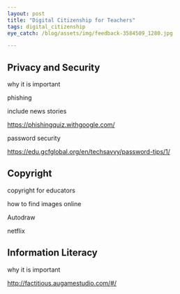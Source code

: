 ```yaml
---
layout: post
title: "Digital Citizenship for Teachers"
tags: digital_citizenship
eye_catch: /blog/assets/img/feedback-3584509_1280.jpg

---
```




<!--more-->

## Privacy and Security

why it is important

phishing

include news stories

https://phishingquiz.withgoogle.com/

password security

https://edu.gcfglobal.org/en/techsavvy/password-tips/1/

## Copyright

copyright for educators

how to find images online

Autodraw

netflix

## Information Literacy

why it is important

http://factitious.augamestudio.com/#/